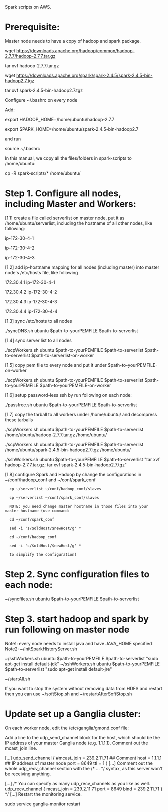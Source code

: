 Spark scripts on AWS.

# Prerequisite:

Master node needs to have a copy of hadoop and spark package. 

wget https://downloads.apache.org/hadoop/common/hadoop-2.7.7/hadoop-2.7.7.tar.gz

tar xvf hadoop-2.7.7.tar.gz

wget https://downloads.apache.org/spark/spark-2.4.5/spark-2.4.5-bin-hadoop2.7.tgz

tar xvf spark-2.4.5-bin-hadoop2.7.tgz

Configure ~/.bashrc on every node

Add:

export HADOOP_HOME=/home/ubuntu/hadoop-2.7.7

export SPARK_HOME=/home/ubuntu/spark-2.4.5-bin-hadoop2.7

and run 

source ~/.bashrc

In this manual, we copy all the files/folders in spark-scripts to /home/ubuntu:

cp -R spark-scripts/* /home/ubuntu/


# Step 1. Configure all nodes, including Master and Workers:

[1.1] create a file called serverlist on master node, put it as /home/ubuntu/serverlist, including the hostname of all other nodes, like following:

ip-172-30-4-1

ip-172-30-4-2

ip-172-30-4-3

[1.2] add ip-hostname mapping for all nodes (including master) into master node's /etc/hosts file, like following

172.30.4.1 ip-172-30-4-1

172.30.4.2 ip-172-30-4-2

172.30.4.3 ip-172-30-4-3

172.30.4.4 ip-172-30-4-4

[1.3] sync /etc/hosts to all nodes

./syncDNS.sh ubuntu $path-to-yourPEMFILE $path-to-serverlist

[1.4] sync server list to all nodes

./scpWorkers.sh ubuntu $path-to-yourPEMFILE $path-to-serverlist $path-to-serverlist $path-to-serverlist-on-worker

[1.5] copy pem file to every node and put it under $path-to-yourPEMFILE-on-worker

./scpWorkers.sh ubuntu $path-to-yourPEMFILE $path-to-serverlist $path-to-yourPEMFILE $path-to-yourPEMFILE-on-worker

[1.6] setup password-less ssh by run following on each node:

./passfree.sh ubuntu $path-to-yourPEMFILE $path-to-serverlist

[1.7] copy the tarball to all workers under /home/ubuntu/ and decompress these tarballs

./scpWorkers.sh ubuntu $path-to-yourPEMFILE $path-to-serverlist /home/ubuntu/hadoop-2.7.7.tar.gz /home/ubuntu/

./scpWorkers.sh ubuntu $path-to-yourPEMFILE $path-to-serverlist /home/ubuntu/spark-2.4.5-bin-hadoop2.7.tgz /home/ubuntu/

./sshWorkers.sh ubuntu $path-to-yourPEMFILE $path-to-serverlist "tar xvf hadoop-2.7.7.tar.gz; tar xvf spark-2.4.5-bin-hadoop2.7.tgz"


[1.8] configure Spark and Hadoop by change the configurations in ~/conf/hadoop_conf and ~/conf/spark_conf

      cp ~/serverlist ~/conf/hadoop_conf/slaves
      
      cp ~/serverlist ~/conf/spark_conf/slaves
      
      NOTE: you need change master hostname in those files into your master hostname (use command:
      
      cd ~/conf/spark_conf
      
      sed -i 's/$oldHost/$newHost/g' *
      
      cd ~/conf/hadoop_conf
      
      sed -i 's/$oldHost/$newHost/g' *
      
      to simplify the configuration)

# Step 2. Sync configuration files to each node:

~/syncfiles.sh ubuntu $path-to-yourPEMFILE $path-to-serverlist

# Step 3. start hadoop and spark by run following on master node

Note1: every node needs to install java and have JAVA_HOME specified
Note2: ~/initSparkHistoryServer.sh

~/sshWorkers.sh ubuntu $path-to-yourPEMFILE $path-to-serverlist "sudo apt-get install default-jdk"
~/sshWorkers.sh ubuntu $path-to-yourPEMFILE $path-to-serverlist "sudo apt-get install default-jre"

~/startAll.sh

If you want to stop the system without removing data from HDFS and restart then you can use ~/softStop.sh and ~/restartAfterSoftStop.sh

# Update set up a Ganglia cluster:

On each worker node, edit the /etc/ganglia/gmond.conf file:

Add a line to the udp_send_channel block for the host, which should be the IP address of your master Ganglia node (e.g. 1.1.1.1). Comment out the mcast_join line.

[...]
udp_send_channel {
  #mcast_join = 239.2.11.71   ## Comment
  host = 1.1.1.1   ## IP address of master node
  port = 8649
  ttl = 1
}
[...]
Comment out the whole udp_recv_channel section with the /* ... */ syntax, as this server won't be receiving anything.

[...]
/* You can specify as many udp_recv_channels as you like as well.
udp_recv_channel {
  mcast_join = 239.2.11.71
  port = 8649
  bind = 239.2.11.71
}
*/
[...]
Restart the monitoring service.

sudo service ganglia-monitor restart




